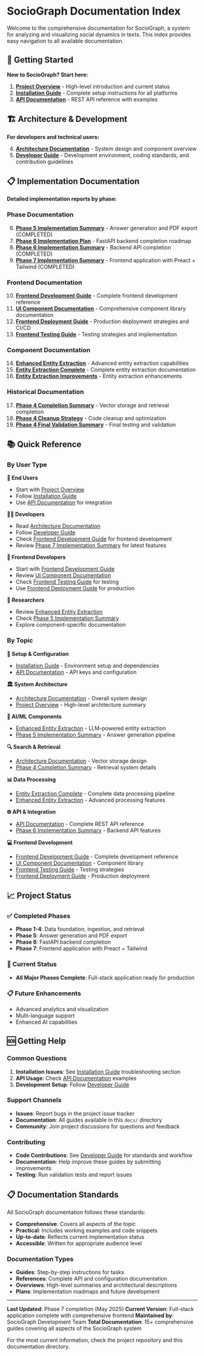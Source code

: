 # SocioGraph Documentation Index

Welcome to the comprehensive documentation for SocioGraph, a system for analyzing and visualizing social dynamics in texts. This index provides easy navigation to all available documentation.

## 📖 Getting Started

**New to SocioGraph? Start here:**

1. **[Project Overview](./project_overview.md)** - High-level introduction and current status
2. **[Installation Guide](./installation_guide.md)** - Complete setup instructions for all platforms
3. **[API Documentation](./api_documentation.md)** - REST API reference with examples

## 🏗️ Architecture & Development

**For developers and technical users:**

4. **[Architecture Documentation](./architecture_documentation.md)** - System design and component overview
5. **[Developer Guide](./developer_guide.md)** - Development environment, coding standards, and contribution guidelines

## 📋 Implementation Documentation

**Detailed implementation reports by phase:**

### Phase Documentation
6. **[Phase 5 Implementation Summary](./phase5_implementation_summary.md)** - Answer generation and PDF export (COMPLETED)
7. **[Phase 6 Implementation Plan](./phase6_implementation_plan.md)** - FastAPI backend completion roadmap
8. **[Phase 6 Implementation Summary](./phase6_implementation_summary.md)** - Backend API completion (COMPLETED)
9. **[Phase 7 Implementation Summary](./phase7_implementation_summary.md)** - Frontend application with Preact + Tailwind (COMPLETED)

### Frontend Documentation
10. **[Frontend Development Guide](./frontend_development_guide.md)** - Complete frontend development reference
11. **[UI Component Documentation](./ui_component_documentation.md)** - Comprehensive component library documentation
12. **[Frontend Deployment Guide](./frontend_deployment_guide.md)** - Production deployment strategies and CI/CD
13. **[Frontend Testing Guide](./frontend_testing_guide.md)** - Testing strategies and implementation

### Component Documentation
14. **[Enhanced Entity Extraction](./enhanced_entity_extraction.md)** - Advanced entity extraction capabilities
15. **[Entity Extraction Complete](./entity_extraction_complete.md)** - Complete entity extraction documentation
16. **[Entity Extraction Improvements](./entity_extraction_improvements.md)** - Entity extraction enhancements

### Historical Documentation
17. **[Phase 4 Completion Summary](./phase4_completion_summary.md)** - Vector storage and retrieval completion
18. **[Phase 4 Cleanup Strategy](./phase4_cleanup_strategy.md)** - Code cleanup and optimization
19. **[Phase 4 Final Validation Summary](./phase4_final_validation_summary.md)** - Final testing and validation

## 📚 Quick Reference

### By User Type

**👤 End Users**
- Start with [Project Overview](./project_overview.md)
- Follow [Installation Guide](./installation_guide.md)
- Use [API Documentation](./api_documentation.md) for integration

**👨‍💻 Developers**
- Read [Architecture Documentation](./architecture_documentation.md)
- Follow [Developer Guide](./developer_guide.md)
- Check [Frontend Development Guide](./frontend_development_guide.md) for frontend development
- Review [Phase 7 Implementation Summary](./phase7_implementation_summary.md) for latest features

**🎨 Frontend Developers**
- Start with [Frontend Development Guide](./frontend_development_guide.md)
- Review [UI Component Documentation](./ui_component_documentation.md)
- Check [Frontend Testing Guide](./frontend_testing_guide.md) for testing
- Use [Frontend Deployment Guide](./frontend_deployment_guide.md) for production

**🔬 Researchers**
- Review [Enhanced Entity Extraction](./enhanced_entity_extraction.md)
- Check [Phase 5 Implementation Summary](./phase5_implementation_summary.md)
- Explore component-specific documentation

### By Topic

**🔧 Setup & Configuration**
- [Installation Guide](./installation_guide.md) - Environment setup and dependencies
- [API Documentation](./api_documentation.md) - API keys and configuration

**🏛️ System Architecture**
- [Architecture Documentation](./architecture_documentation.md) - Overall system design
- [Project Overview](./project_overview.md) - High-level architecture summary

**🤖 AI/ML Components**
- [Enhanced Entity Extraction](./enhanced_entity_extraction.md) - LLM-powered entity extraction
- [Phase 5 Implementation Summary](./phase5_implementation_summary.md) - Answer generation pipeline

**🔍 Search & Retrieval**
- [Architecture Documentation](./architecture_documentation.md) - Vector storage design
- [Phase 4 Completion Summary](./phase4_completion_summary.md) - Retrieval system details

**📊 Data Processing**
- [Entity Extraction Complete](./entity_extraction_complete.md) - Complete data processing pipeline
- [Enhanced Entity Extraction](./enhanced_entity_extraction.md) - Advanced processing features

**🌐 API & Integration**
- [API Documentation](./api_documentation.md) - Complete REST API reference
- [Phase 6 Implementation Summary](./phase6_implementation_summary.md) - Backend API features

**💻 Frontend Development**
- [Frontend Development Guide](./frontend_development_guide.md) - Complete development reference
- [UI Component Documentation](./ui_component_documentation.md) - Component library
- [Frontend Testing Guide](./frontend_testing_guide.md) - Testing strategies
- [Frontend Deployment Guide](./frontend_deployment_guide.md) - Production deployment

## 📈 Project Status

### ✅ Completed Phases
- **Phase 1-4**: Data foundation, ingestion, and retrieval
- **Phase 5**: Answer generation and PDF export
- **Phase 6**: FastAPI backend completion
- **Phase 7**: Frontend application with Preact + Tailwind

### 🚧 Current Status
- **All Major Phases Complete**: Full-stack application ready for production

### 📋 Future Enhancements
- Advanced analytics and visualization
- Multi-language support
- Enhanced AI capabilities

## 🆘 Getting Help

### Common Questions
1. **Installation Issues**: See [Installation Guide](./installation_guide.md) troubleshooting section
2. **API Usage**: Check [API Documentation](./api_documentation.md) examples
3. **Development Setup**: Follow [Developer Guide](./developer_guide.md)

### Support Channels
- **Issues**: Report bugs in the project issue tracker
- **Documentation**: All guides available in this `docs/` directory
- **Community**: Join project discussions for questions and feedback

### Contributing
- **Code Contributions**: See [Developer Guide](./developer_guide.md) for standards and workflow
- **Documentation**: Help improve these guides by submitting improvements
- **Testing**: Run validation tests and report issues

## 📋 Documentation Standards

All SocioGraph documentation follows these standards:
- **Comprehensive**: Covers all aspects of the topic
- **Practical**: Includes working examples and code snippets
- **Up-to-date**: Reflects current implementation status
- **Accessible**: Written for appropriate audience level

### Documentation Types
- **Guides**: Step-by-step instructions for tasks
- **References**: Complete API and configuration documentation
- **Overviews**: High-level summaries and architectural descriptions
- **Plans**: Implementation roadmaps and future development

---

**Last Updated**: Phase 7 completion (May 2025)
**Current Version**: Full-stack application complete with comprehensive frontend
**Maintained by**: SocioGraph Development Team
**Total Documentation**: 15+ comprehensive guides covering all aspects of the SocioGraph system

For the most current information, check the project repository and this documentation directory.
